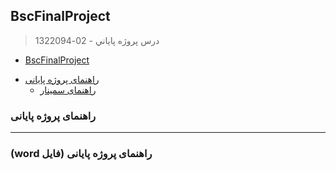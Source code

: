 ## BscFinalProject

> درس پروژه پاياني - 02-1322094

- [BscFinalProject](#BscFinalProject)
* [راهنمای پروژه پایانی]()
    * [راهنمای سمینار](#راهنمای-پروژه-پایانی)
    
###    راهنمای پروژه پایانی
 



---------------------

###   (word فایل) راهنمای پروژه پایانی  


